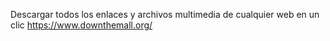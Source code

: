 Descargar todos los enlaces y archivos multimedia de cualquier web en un clic
https://www.downthemall.org/
